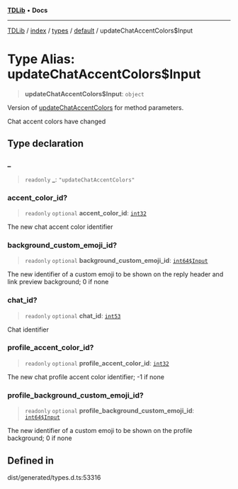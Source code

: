 [**TDLib**](../../../../../../README.md) • **Docs**

***

[TDLib](../../../../../../modules.md) / [index](../../../../../README.md) / [types](../../../README.md) / [default](../README.md) / updateChatAccentColors$Input

# Type Alias: updateChatAccentColors$Input

> **updateChatAccentColors$Input**: `object`

Version of [updateChatAccentColors](updateChatAccentColors.md) for method parameters.

Chat accent colors have changed

## Type declaration

### \_

> `readonly` **\_**: `"updateChatAccentColors"`

### accent\_color\_id?

> `readonly` `optional` **accent\_color\_id**: [`int32`](int32-1.md)

The new chat accent color identifier

### background\_custom\_emoji\_id?

> `readonly` `optional` **background\_custom\_emoji\_id**: [`int64$Input`](int64$Input-1.md)

The new identifier of a custom emoji to be shown on the reply header and link preview background; 0 if none

### chat\_id?

> `readonly` `optional` **chat\_id**: [`int53`](int53-1.md)

Chat identifier

### profile\_accent\_color\_id?

> `readonly` `optional` **profile\_accent\_color\_id**: [`int32`](int32-1.md)

The new chat profile accent color identifier; -1 if none

### profile\_background\_custom\_emoji\_id?

> `readonly` `optional` **profile\_background\_custom\_emoji\_id**: [`int64$Input`](int64$Input-1.md)

The new identifier of a custom emoji to be shown on the profile background; 0 if none

## Defined in

dist/generated/types.d.ts:53316
